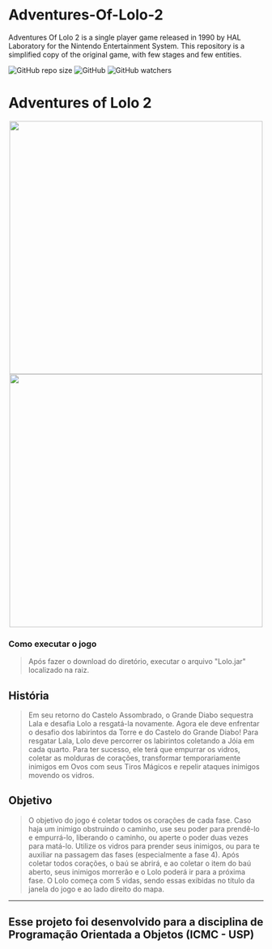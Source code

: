# Adventures-Of-Lolo-2
Adventures Of Lolo 2 is a single player game released in 1990 by HAL Laboratory for the Nintendo Entertainment System. This repository is a simplified copy of the original game, with few stages and few entities.

![GitHub repo size](https://img.shields.io/github/repo-size/joaolucasp/Evil-Square)
![GitHub](https://img.shields.io/github/license/joaolucasp/Evil-Square)
![GitHub watchers](https://img.shields.io/github/watchers/joaolucasp/Evil-Square?style=social)

# **Adventures of Lolo 2**

<div align="center">
<img src="https://user-images.githubusercontent.com/83319546/180034445-70e79441-0ec3-49db-8c43-b8ab013b02d9.png" width="500px" />
<img src="https://user-images.githubusercontent.com/83319546/180035290-aaff67c9-d576-4971-8e75-8685e6351401.png" width="500px" />
</div>

### Como executar o jogo
> Após fazer o download do diretório, executar o arquivo "Lolo.jar" localizado na raiz.

## **História**
> Em seu retorno do Castelo Assombrado, o Grande Diabo sequestra Lala e desafia Lolo a resgatá-la novamente. 
Agora ele deve enfrentar o desafio dos labirintos da Torre e do Castelo do Grande Diabo!
Para resgatar Lala, Lolo deve percorrer os labirintos coletando a Jóia em cada quarto. Para ter sucesso, 
ele terá que empurrar os vidros, coletar as molduras de corações, transformar temporariamente inimigos em Ovos com seus 
Tiros Mágicos e repelir ataques inimigos movendo os vidros. 

## **Objetivo**
> O objetivo do jogo é coletar todos os corações de cada fase. Caso haja um inimigo obstruindo o caminho, use seu poder
para prendê-lo e empurrá-lo, liberando o caminho, ou aperte o poder duas vezes para matá-lo. Utilize os vidros para 
prender seus inimigos, ou para te auxiliar na passagem das fases (especialmente a fase 4). Após coletar todos corações,
o baú se abrirá, e ao coletar o item do baú aberto, seus inimigos morrerão e o Lolo poderá ir para a próxima fase.
O Lolo começa com 5 vidas, sendo essas exibidas no título da janela do jogo e ao lado direito do mapa.

---
## **Esse projeto foi desenvolvido para a disciplina de Programação Orientada a Objetos (ICMC - USP)**
